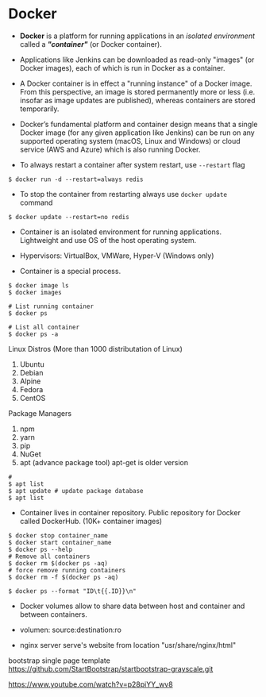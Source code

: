 # Docker

* **Docker** is a platform for running applications in an _isolated environment_ called a **_"container"_** (or Docker container). 

* Applications like Jenkins can be downloaded as read-only "images" (or Docker images), each of which is run in Docker as a container. 

* A Docker container is in effect a "running instance" of a Docker image. From this perspective, an image is stored permanently more or less (i.e. insofar as image updates are published), whereas containers are stored temporarily. 

* Docker’s fundamental platform and container design means that a single Docker image (for any given application like Jenkins) can be run on any supported operating system (macOS, Linux and Windows) or cloud service (AWS and Azure) which is also running Docker.

* To always restart a container after system restart, use `--restart` flag

```shell
$ docker run -d --restart=always redis
```

* To stop the container from restarting always use `docker update` command

```shell
$ docker update --restart=no redis
```

* Container is an isolated environment for running applications. Lightweight and use OS of the host operating system.

* Hypervisors: VirtualBox, VMWare, Hyper-V (Windows only)

* Container is a special process.

```shell
$ docker image ls
$ docker images

# List running container
$ docker ps

# List all container
$ docker ps -a
```

Linux Distros (More than 1000 distributation of Linux)
1. Ubuntu
1. Debian
1. Alpine
1. Fedora
1. CentOS

Package Managers
1. npm
1. yarn
1. pip 
1. NuGet 
1. apt (advance package tool) apt-get is older version

```
# 
$ apt list
$ apt update # update package database
$ apt list
```

* Container lives in container repository. Public repository for Docker called DockerHub. (10K+ container images)

```shell
$ docker stop container_name
$ docker start container_name
$ docker ps --help
# Remove all containers 
$ docker rm $(docker ps -aq)
# force remove running containers
$ docker rm -f $(docker ps -aq)

$ docker ps --format "ID\t{{.ID}}\n"
```

* Docker volumes allow to share data between host and container and between containers.

* volumen: source:destination:ro

* nginx server serve's website from location "usr/share/nginx/html"

bootstrap single page template
https://github.com/StartBootstrap/startbootstrap-grayscale.git

https://www.youtube.com/watch?v=p28piYY_wv8